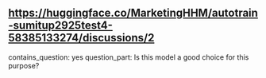 ## https://huggingface.co/MarketingHHM/autotrain-sumitup2925test4-58385133274/discussions/2

contains_question: yes
question_part: Is this model a good choice for this purpose?